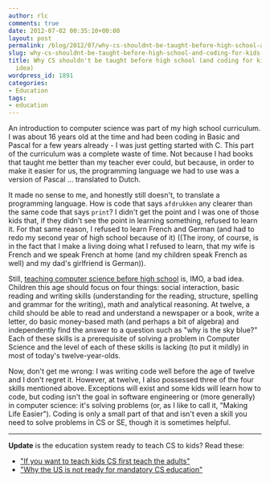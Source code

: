 ```yaml
---
author: rlc
comments: true
date: 2012-07-02 00:35:10+00:00
layout: post
permalink: /blog/2012/07/why-cs-shouldnt-be-taught-before-high-school-and-coding-for-kids-is-a-bad-idea/
slug: why-cs-shouldnt-be-taught-before-high-school-and-coding-for-kids-is-a-bad-idea
title: Why CS shouldn't be taught before high school (and coding for kids is a bad
  idea)
wordpress_id: 1891
categories:
- Education
tags:
- education
---
```


An introduction to computer science was part of my high school curriculum. I was about 16 years old at the time and had been coding in Basic and Pascal for a few years already - I was just getting started with C. This part of the curriculum was a complete waste of time. Not because I had books that taught me better than my teacher ever could, but because, in order to make it easier for us, the programming language we had to use was a version of Pascal ... translated to Dutch.

It made no sense to me, and honestly still doesn't, to translate a programming language. How is code that says `afdrukken` any clearer than the same code that says `print`? I didn't get the point and I was one of those kids that, if they didn't see the point in learning something, refused to learn it. For that same reason, I refused to learn French and German  (and had to redo my second year of high school because of it) ((The irony, of course, is in the fact that I make a living doing what I refused to learn, that my wife is French and we speak French at home (and my children speak French as well) and my dad's girlfriend is German)).

Still, [teaching computer science before high school](https://web.archive.org/web/20120123081331/http://codingforkids.org/wiki/Main_Page) is, IMO, a bad idea. Children this age should focus on four things: social interaction, basic reading and writing skills (understanding for the reading, structure, spelling and grammar for the writing), math and analytical reasoning. At twelve, a child should be able to read and understand a newspaper or a book, write a letter, do basic money-based math (and perhaps a bit of algebra) and independently find the answer to a question such as "why is the sky blue?" Each of these skills is a prerequisite of solving a problem in Computer Science and the level of each of these skills is lacking (to put it mildly) in most of today's twelve-year-olds.

Now, don't get me wrong: I was writing code well before the age of twelve and I don't regret it. However, at twelve, I also possessed three of the four skills mentioned above. Exceptions will exist and some kids will learn how to code, but coding isn't the goal in software engineering or (more generally) in computer science: it's solving problems (or, as I like to call it, "Making Life Easier"). Coding is only a small part of that and isn't even a skill you need to solve problems in CS or SE, though it is sometimes helpful.



* * *


**Update** is the education system ready to teach CS to kids?
Read these: 

  * ["If you want to teach kids CS first teach the adults"](http://m.cacm.acm.org/blogs/blog-cacm/176696-if-you-want-to-teach-kids-cs-first-teach-the-adults)
  * ["Why the US is not ready for mandatory CS education"](http://cacm.acm.org/magazines/2014/8/177020-why-the-us-is-not-ready-for-mandatory-cs-education)
